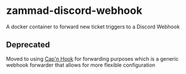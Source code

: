 # zammad-discord-webhook
A docker container to forward new ticket triggers to a Discord Webhook

## Deprecated
Moved to using [Cap'n Hook](https://github.com/lolPants/capn-hook) for forwarding purposes which is a generic webhook forwarder that allows for more flexible configuration
